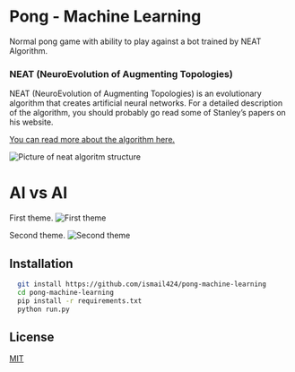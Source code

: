 
# Pong - Machine Learning

Normal pong game with ability to play against a bot trained by NEAT Algorithm.


### NEAT (NeuroEvolution of Augmenting Topologies)

NEAT (NeuroEvolution of Augmenting Topologies) is an evolutionary algorithm that creates artificial neural networks. For a detailed description of the algorithm, you should probably go read some of Stanley’s papers on his website.

[You can read more about the algorithm here.](https://neat-python.readthedocs.io/en/latest/neat_overview.html)

![Picture of neat algoritm structure](https://miro.medium.com/max/1166/0*UAuXavxvMBKL3fnS.)



#  AI vs AI

First theme.
![First theme](https://i.imgur.com/aVH6AnD.gif)

Second theme.
![Second theme](https://i.imgur.com/ayf9me3.gif)


## Installation

```bash
  git install https://github.com/ismail424/pong-machine-learning
  cd pong-machine-learning
  pip install -r requirements.txt
  python run.py
```



## License

[MIT](https://choosealicense.com/licenses/mit/)

